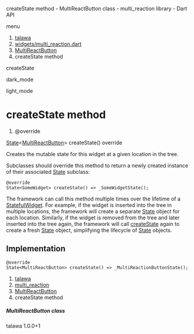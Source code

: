 




createState method - MultiReactButton class - multi\_reaction library - Dart API







menu

1. [talawa](../../index.html)
2. [widgets/multi\_reaction.dart](../../widgets_multi_reaction/widgets_multi_reaction-library.html)
3. [MultiReactButton](../../widgets_multi_reaction/MultiReactButton-class.html)
4. createState method

createState


dark\_mode

light\_mode




# createState method


1. @override

[State](https://api.flutter.dev/flutter/widgets/State-class.html)<[MultiReactButton](../../widgets_multi_reaction/MultiReactButton-class.html)>
createState()
override

Creates the mutable state for this widget at a given location in the tree.

Subclasses should override this method to return a newly created
instance of their associated [State](https://api.flutter.dev/flutter/widgets/State-class.html) subclass:

```
@override
State<SomeWidget> createState() => _SomeWidgetState();

```

The framework can call this method multiple times over the lifetime of
a [StatefulWidget](https://api.flutter.dev/flutter/widgets/StatefulWidget-class.html). For example, if the widget is inserted into the tree
in multiple locations, the framework will create a separate [State](https://api.flutter.dev/flutter/widgets/State-class.html) object
for each location. Similarly, if the widget is removed from the tree and
later inserted into the tree again, the framework will call [createState](../../widgets_multi_reaction/MultiReactButton/createState.html)
again to create a fresh [State](https://api.flutter.dev/flutter/widgets/State-class.html) object, simplifying the lifecycle of
[State](https://api.flutter.dev/flutter/widgets/State-class.html) objects.


## Implementation

```
@override
State<MultiReactButton> createState() => _MultiReactionButtonState();
```

 


1. [talawa](../../index.html)
2. [multi\_reaction](../../widgets_multi_reaction/widgets_multi_reaction-library.html)
3. [MultiReactButton](../../widgets_multi_reaction/MultiReactButton-class.html)
4. createState method

##### MultiReactButton class





talawa
1.0.0+1






